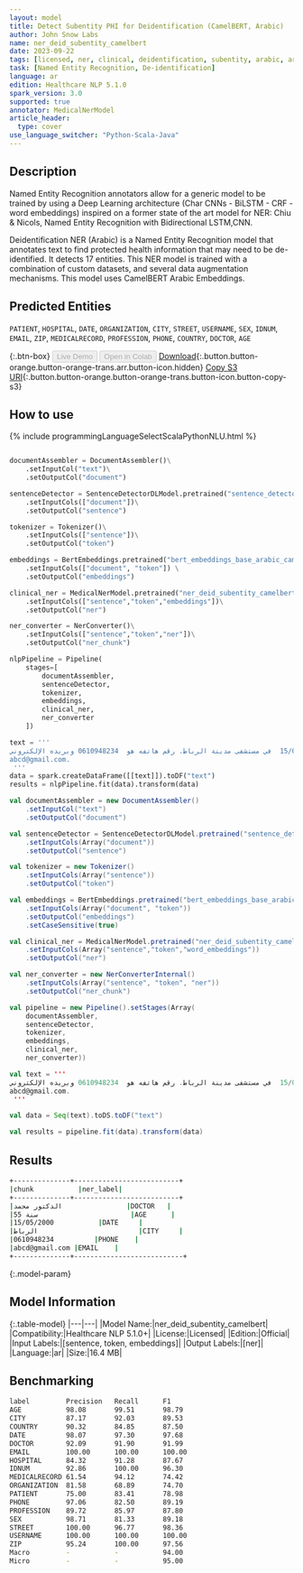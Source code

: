 ```yaml
---
layout: model
title: Detect Subentity PHI for Deidentification (CamelBERT, Arabic)
author: John Snow Labs
name: ner_deid_subentity_camelbert
date: 2023-09-22
tags: [licensed, ner, clinical, deidentification, subentity, arabic, ar, camelbert, bert]
task: [Named Entity Recognition, De-identification]
language: ar
edition: Healthcare NLP 5.1.0
spark_version: 3.0
supported: true
annotator: MedicalNerModel
article_header:
  type: cover
use_language_switcher: "Python-Scala-Java"
---
```


## Description

Named Entity Recognition annotators allow for a generic model to be trained by using a Deep Learning architecture (Char CNNs - BiLSTM - CRF - word embeddings) inspired on a former state of the art model for NER: Chiu & Nicols, Named Entity Recognition with Bidirectional LSTM,CNN.

Deidentification NER (Arabic) is a Named Entity Recognition model that annotates text to find protected health information that may need to be de-identified. It detects 17 entities. This NER model is trained with a combination of custom datasets, and several data augmentation mechanisms. This model uses CamelBERT Arabic Embeddings.

## Predicted Entities

`PATIENT`, `HOSPITAL`, `DATE`, `ORGANIZATION`, `CITY`, `STREET`, `USERNAME`, `SEX`, `IDNUM`, `EMAIL`, `ZIP`, `MEDICALRECORD`, `PROFESSION`, `PHONE`, `COUNTRY`, `DOCTOR`, `AGE`

{:.btn-box}
<button class="button button-orange" disabled>Live Demo</button>
<button class="button button-orange" disabled>Open in Colab</button>
[Download](https://s3.amazonaws.com/auxdata.johnsnowlabs.com/clinical/models/ner_deid_subentity_camelbert_ar_5.1.0_3.0_1695388128741.zip){:.button.button-orange.button-orange-trans.arr.button-icon.hidden}
[Copy S3 URI](s3://auxdata.johnsnowlabs.com/clinical/models/ner_deid_subentity_camelbert_ar_5.1.0_3.0_1695388128741.zip){:.button.button-orange.button-orange-trans.button-icon.button-copy-s3}

## How to use



<div class="tabs-box" markdown="1">
{% include programmingLanguageSelectScalaPythonNLU.html %}

```python

documentAssembler = DocumentAssembler()\
    .setInputCol("text")\
    .setOutputCol("document")

sentenceDetector = SentenceDetectorDLModel.pretrained("sentence_detector_dl", "xx")\
    .setInputCols(["document"])\
    .setOutputCol("sentence")

tokenizer = Tokenizer()\
    .setInputCols(["sentence"])\
    .setOutputCol("token")

embeddings = BertEmbeddings.pretrained("bert_embeddings_base_arabic_camel_msa","ar") \
    .setInputCols(["document", "token"]) \
    .setOutputCol("embeddings")

clinical_ner = MedicalNerModel.pretrained("ner_deid_subentity_camelbert", "ar", "clinical/models")\
    .setInputCols(["sentence","token","embeddings"])\
    .setOutputCol("ner")

ner_converter = NerConverter()\
    .setInputCols(["sentence","token","ner"])\
    .setOutputCol("ner_chunk")

nlpPipeline = Pipeline(
    stages=[
        documentAssembler,
        sentenceDetector,
        tokenizer,
        embeddings,
        clinical_ner,
        ner_converter
    ])

text = '''
عالج الدكتور محمد المريض أحمد البالغ من العمر 55 سنة  في 15/05/2000  في مستشفى مدينة الرباط. رقم هاتفه هو  0610948234 وبريده الإلكتروني
abcd@gmail.com.
 '''
data = spark.createDataFrame([[text]]).toDF("text")
results = nlpPipeline.fit(data).transform(data)
```
```scala
val documentAssembler = new DocumentAssembler()
    .setInputCol("text")
    .setOutputCol("document")

val sentenceDetector = SentenceDetectorDLModel.pretrained("sentence_detector_dl", "xx")
    .setInputCols(Array("document"))
    .setOutputCol("sentence")

val tokenizer = new Tokenizer()
    .setInputCols(Array("sentence"))
    .setOutputCol("token")

val embeddings = BertEmbeddings.pretrained("bert_embeddings_base_arabic_camel_msa", "ar")
    .setInputCols(Array("document", "token"))
    .setOutputCol("embeddings")
    .setCaseSensitive(true)  

val clinical_ner = MedicalNerModel.pretrained("ner_deid_subentity_camelbert", "ar", "clinical/models")
    .setInputCols(Array("sentence","token","word_embeddings"))
    .setOutputCol("ner")

val ner_converter = new NerConverterInternal()
    .setInputCols(Array("sentence", "token", "ner"))
    .setOutputCol("ner_chunk")

val pipeline = new Pipeline().setStages(Array(
    documentAssembler, 
    sentenceDetector, 
    tokenizer, 
    embeddings, 
    clinical_ner, 
    ner_converter))

val text = '''
عالج الدكتور محمد المريض أحمد البالغ من العمر 55 سنة  في 15/05/2000  في مستشفى مدينة الرباط. رقم هاتفه هو  0610948234 وبريده الإلكتروني
abcd@gmail.com.
 '''

val data = Seq(text).toDS.toDF("text")

val results = pipeline.fit(data).transform(data)
```
</div>

## Results

```bash
+--------------+--------------------------+
|chunk           |ner_label|
+--------------+--------------------------+
|الدكتور محمد                |DOCTOR   |
|55 سنة                       |AGE      |
|15/05/2000           |DATE     |
|الرباط                         |CITY     |
|0610948234          |PHONE    |
|abcd@gmail.com |EMAIL    |
+--------------+---------------------------+
```

{:.model-param}
## Model Information

{:.table-model}
|---|---|
|Model Name:|ner_deid_subentity_camelbert|
|Compatibility:|Healthcare NLP 5.1.0+|
|License:|Licensed|
|Edition:|Official|
|Input Labels:|[sentence, token, embeddings]|
|Output Labels:|[ner]|
|Language:|ar|
|Size:|16.4 MB|

## Benchmarking

```bash
label         Precision   Recall      F1
AGE           98.08       99.51       98.79
CITY          87.17       92.03       89.53
COUNTRY       90.32       84.85       87.50
DATE          98.07       97.30       97.68
DOCTOR        92.09       91.90       91.99
EMAIL         100.00      100.00      100.00
HOSPITAL      84.32       91.28       87.67
IDNUM         92.86       100.00      96.30
MEDICALRECORD 61.54       94.12       74.42
ORGANIZATION  81.58       68.89       74.70
PATIENT       75.00       83.41       78.98
PHONE         97.06       82.50       89.19
PROFESSION    89.72       85.97       87.80
SEX           98.71       81.33       89.18
STREET        100.00      96.77       98.36
USERNAME      100.00      100.00      100.00
ZIP           95.24       100.00      97.56
Macro         -           -           94.00
Micro         -           -           95.00
```
